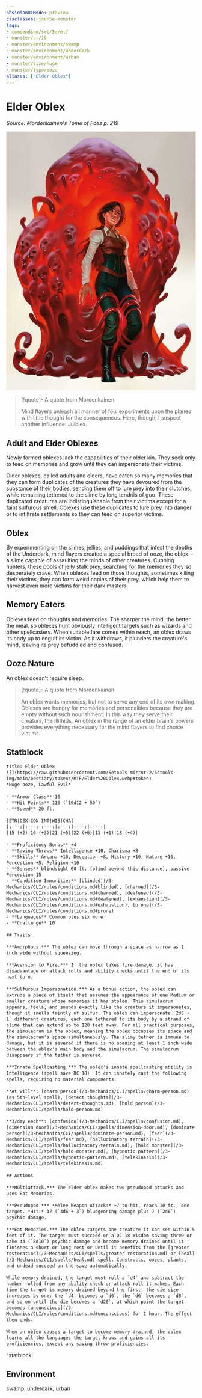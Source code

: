 ```yaml
---
obsidianUIMode: preview
cssclasses: json5e-monster
tags:
- compendium/src/5e/mtf
- monster/cr/10
- monster/environment/swamp
- monster/environment/underdark
- monster/environment/urban
- monster/size/huge
- monster/type/ooze
aliases: ["Elder Oblex"]
---
```

# Elder Oblex
*Source: Mordenkainen's Tome of Foes p. 219*  

![](https://raw.githubusercontent.com/5etools-mirror-2/5etools-img/main/bestiary/MTF/Oblex.webp#right)  
> [!quote]- A quote from Mordenkainen  
> 
> Mind flayers unleash all manner of foul experiments upon the planes with little thought for the consequences. Here, though, I suspect another influence: Juiblex.

## Adult and Elder Oblexes

Newly formed oblexes lack the capabilities of their older kin. They seek only to feed on memories and grow until they can impersonate their victims.

Older oblexes, called adults and elders, have eaten so many memories that they can form duplicates of the creatures they have devoured from the substance of their bodies, sending them off to lure prey into their clutches, while remaining tethered to the slime by long tendrils of goo. These duplicated creatures are indistinguishable from their victims except for a faint sulfurous smell. Oblexes use these duplicates to lure prey into danger or to infiltrate settlements so they can feed on superior victims.

## Oblex

By experimenting on the slimes, jellies, and puddings that infest the depths of the Underdark, mind flayers created a special breed of ooze, the oblex—a slime capable of assaulting the minds of other creatures. Cunning hunters, these pools of jelly stalk prey, searching for the memories they so desperately crave. When oblexes feed on those thoughts, sometimes killing their victims, they can form weird copies of their prey, which help them to harvest even more victims for their dark masters.

## Memory Eaters

Oblexes feed on thoughts and memories. The sharper the mind, the better the meal, so oblexes hunt obviously intelligent targets such as wizards and other spellcasters. When suitable fare comes within reach, an oblex draws its body up to engulf its victim. As it withdraws, it plunders the creature's mind, leaving its prey befuddled and confused.

## Ooze Nature

An oblex doesn't require sleep.

> [!quote]- A quote from Mordenkainen  
> 
> An oblex wants memories, but not to serve any end of its own making. Oblexes are hungry for memories and personalities because they are empty without such nourishment. In this way they serve their creators, the illithids. An oblex in the range of an elder brain's powers provides everything necessary for the mind flayers to find choice victims.



## Statblock

```ad-statblock
title: Elder Oblex
![](https://raw.githubusercontent.com/5etools-mirror-2/5etools-img/main/bestiary/tokens/MTF/Elder%20Oblex.webp#token)
*Huge ooze, Lawful Evil*

- **Armor Class** 16 
- **Hit Points** 115 (`10d12 + 50`) 
- **Speed** 20 ft.

|STR|DEX|CON|INT|WIS|CHA|
|:---:|:---:|:---:|:---:|:---:|:---:|
|15 (+2)|16 (+3)|21 (+5)|22 (+6)|13 (+1)|18 (+4)|

- **Proficiency Bonus** +4
- **Saving Throws** Intelligence +10, Charisma +8
- **Skills** Arcana +10, Deception +8, History +10, Nature +10, Perception +5, Religion +10
- **Senses** blindsight 60 ft. (blind beyond this distance), passive Perception 15
- **Condition Immunities** [blinded](/3-Mechanics/CLI/rules/conditions.md#blinded), [charmed](/3-Mechanics/CLI/rules/conditions.md#charmed), [deafened](/3-Mechanics/CLI/rules/conditions.md#deafened), [exhaustion](/3-Mechanics/CLI/rules/conditions.md#exhaustion), [prone](/3-Mechanics/CLI/rules/conditions.md#prone)
- **Languages** Common plus six more
- **Challenge** 10

## Traits

***Amorphous.*** The oblex can move through a space as narrow as 1 inch wide without squeezing.

***Aversion to Fire.*** If the oblex takes fire damage, it has disadvantage on attack rolls and ability checks until the end of its next turn.

***Sulfurous Impersonation.*** As a bonus action, the oblex can extrude a piece of itself that assumes the appearance of one Medium or smaller creature whose memories it has stolen. This simulacrum appears, feels, and sounds exactly like the creature it impersonates, though it smells faintly of sulfur. The oblex can impersonate `2d6 + 1` different creatures, each one tethered to its body by a strand of slime that can extend up to 120 feet away. For all practical purposes, the simulacrum is the oblex, meaning the oblex occupies its space and the simulacrum's space simultaneously. The slimy tether is immune to damage, but it is severed if there is no opening at least 1 inch wide between the oblex's main body and the simulacrum. The simulacrum disappears if the tether is severed.

***Innate Spellcasting.*** The oblex's innate spellcasting ability is Intelligence (spell save DC 18). It can innately cast the following spells, requiring no material components:

**At will**: [charm person](/3-Mechanics/CLI/spells/charm-person.md) (as 5th-level spell), [detect thoughts](/3-Mechanics/CLI/spells/detect-thoughts.md), [hold person](/3-Mechanics/CLI/spells/hold-person.md)

**3/day each**: [confusion](/3-Mechanics/CLI/spells/confusion.md), [dimension door](/3-Mechanics/CLI/spells/dimension-door.md), [dominate person](/3-Mechanics/CLI/spells/dominate-person.md), [fear](/3-Mechanics/CLI/spells/fear.md), [hallucinatory terrain](/3-Mechanics/CLI/spells/hallucinatory-terrain.md), [hold monster](/3-Mechanics/CLI/spells/hold-monster.md), [hypnotic pattern](/3-Mechanics/CLI/spells/hypnotic-pattern.md), [telekinesis](/3-Mechanics/CLI/spells/telekinesis.md)

## Actions

***Multiattack.*** The elder oblex makes two pseudopod attacks and uses Eat Memories.

***Pseudopod.*** *Melee Weapon Attack:* +7 to hit, reach 10 ft., one target. *Hit:* 17 (`4d6 + 3`) bludgeoning damage plus 7 (`2d6`) psychic damage.

***Eat Memories.*** The oblex targets one creature it can see within 5 feet of it. The target must succeed on a DC 18 Wisdom saving throw or take 44 (`8d10`) psychic damage and become memory drained until it finishes a short or long rest or until it benefits from the [greater restoration](/3-Mechanics/CLI/spells/greater-restoration.md) or [heal](/3-Mechanics/CLI/spells/heal.md) spell. Constructs, oozes, plants, and undead succeed on the save automatically.

While memory drained, the target must roll a `d4` and subtract the number rolled from any ability check or attack roll it makes. Each time the target is memory drained beyond the first, the die size increases by one: the `d4` becomes a `d6`, the `d6` becomes a `d8`, and so on until the die becomes a `d20`, at which point the target becomes [unconscious](/3-Mechanics/CLI/rules/conditions.md#unconscious) for 1 hour. The effect then ends.

When an oblex causes a target to become memory drained, the oblex learns all the languages the target knows and gains all its proficiencies, except any saving throw proficiencies.
```
^statblock

## Environment

swamp, underdark, urban